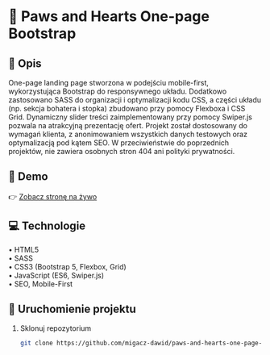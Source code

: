 # 🎨 Paws and Hearts One-page Bootstrap

## 📝 Opis  
One-page landing page stworzona w podejściu mobile-first, wykorzystująca Bootstrap do responsywnego układu. Dodatkowo zastosowano SASS do organizacji i optymalizacji kodu CSS, a części układu (np. sekcja bohatera i stopka) zbudowano przy pomocy Flexboxa i CSS Grid. Dynamiczny slider treści zaimplementowany przy pomocy Swiper.js pozwala na atrakcyjną prezentację ofert. Projekt został dostosowany do wymagań klienta, z anonimowaniem wszystkich danych testowych oraz optymalizacją pod kątem SEO. W przeciwieństwie do poprzednich projektów, nie zawiera osobnych stron 404 ani polityki prywatności.

## 🔗 Demo  
👉 [Zobacz stronę na żywo](https://migacz-dawid.github.io/paws-and-hearts-one-page-bootstrap/)  

## 💻 Technologie  
• HTML5  
• SASS  
• CSS3 (Bootstrap 5, Flexbox, Grid)  
• JavaScript (ES6, Swiper.js)  
• SEO, Mobile-First

## 📂 Uruchomienie projektu  
1. Sklonuj repozytorium  
   ```bash
   git clone https://github.com/migacz-dawid/paws-and-hearts-one-page-bootstrap
